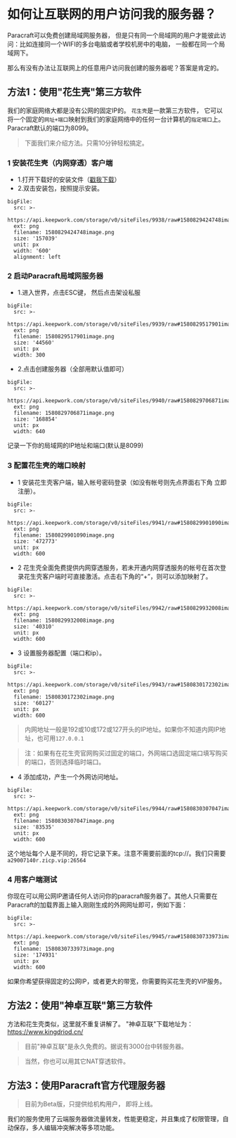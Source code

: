 # 如何让互联网的用户访问我的服务器？

Paracraft可以免费创建局域网服务器， 但是只有同一个局域网的用户才能彼此访问：比如连接同一个WIFI的多台电脑或者学校机房中的电脑， 一般都在同一个局域网下。 

那么有没有办法让互联网上的任意用户访问我创建的服务器呢？答案是肯定的。

## 方法1：使用"花生壳"第三方软件

我们的家庭网络大都是没有公网的固定IP的。 `花生壳`是一款第三方软件， 它可以将一个固定的`网址+端口`映射到我们的家庭网络中的任何一台计算机的`指定端口`上。 Paracraft默认的端口为8099。

> 下面我们来介绍方法。只需10分钟轻松搞定。 

### 1 安装花生壳（内网穿透）客户端
- 1.打开下载好的安装文件（[戳我下载](http://hsk.oray.com/download/)）
- 2.双击安装包，按照提示安装。
 
```@BigFile
bigFile:
  src: >-
    https://api.keepwork.com/storage/v0/siteFiles/9938/raw#1580829424748image.png
  ext: png
  filename: 1580829424748image.png
  size: '157039'
  unit: px
  width: '600'
  alignment: left

```

### 2 启动Paracraft局域网服务器

- 1.进入世界，点击ESC键， 然后点击架设私服
```@BigFile
bigFile:
  src: >-
    https://api.keepwork.com/storage/v0/siteFiles/9939/raw#1580829517901image.png
  ext: png
  filename: 1580829517901image.png
  size: '44560'
  unit: px
  width: 300

```

- 2.点击创建服务器（全部用默认值即可）
 
```@BigFile
bigFile:
  src: >-
    https://api.keepwork.com/storage/v0/siteFiles/9940/raw#1580829706871image.png
  ext: png
  filename: 1580829706871image.png
  size: '168854'
  unit: px
  width: 640

```

记录一下你的局域网的IP地址和端口(默认是8099)


### 3 配置花生壳的端口映射

- 1 安装花生壳客户端，输入帐号密码登录（如没有帐号则先点界面右下角 立即注册）。

 
```@BigFile
bigFile:
  src: >-
    https://api.keepwork.com/storage/v0/siteFiles/9941/raw#1580829901090image.png
  ext: png
  filename: 1580829901090image.png
  size: '472773'
  unit: px
  width: 600

```

- 2 花生壳全面免费提供内网穿透服务，若未开通内网穿透服务的帐号在首次登录花生壳客户端时可直接激活。点击右下角的“+”，则可以添加映射了。

 
```@BigFile
bigFile:
  src: >-
    https://api.keepwork.com/storage/v0/siteFiles/9942/raw#1580829932008image.png
  ext: png
  filename: 1580829932008image.png
  size: '40310'
  unit: px
  width: 600

```

- 3 设置服务器配置（端口和ip）。
 
```@BigFile
bigFile:
  src: >-
    https://api.keepwork.com/storage/v0/siteFiles/9943/raw#1580830172302image.png
  ext: png
  filename: 1580830172302image.png
  size: '60127'
  unit: px
  width: 600

```

> 内网地址一般是192或10或172或127开头的IP地址。如果你不知道内网IP地址，也可用`127.0.0.1`

> 注：如果有在花生壳官网购买过固定的端口，外网端口选固定端口填写购买的端口，否则选择临时端口。

- 4 添加成功，产生一个外网访问地址。
 
```@BigFile
bigFile:
  src: >-
    https://api.keepwork.com/storage/v0/siteFiles/9944/raw#1580830307047image.png
  ext: png
  filename: 1580830307047image.png
  size: '83535'
  unit: px
  width: 600

```

这个地址每个人是不同的，将它记录下来。注意不需要前面的tcp://。我们只需要`a29007140r.zicp.vip:26564`


### 4 用客户端测试
你现在可以用公网IP邀请任何人访问你的paracraft服务器了。其他人只需要在Paracraft的加载界面上输入刚刚生成的外网网址即可，例如下面：
 
```@BigFile
bigFile:
  src: >-
    https://api.keepwork.com/storage/v0/siteFiles/9945/raw#1580830733973image.png
  ext: png
  filename: 1580830733973image.png
  size: '174931'
  unit: px
  width: 600

```

如果你希望获得固定的公网IP，或者更大的带宽，你需要购买花生壳的VIP服务。

## 方法2：使用"神卓互联"第三方软件
方法和花生壳类似，这里就不重复讲解了。
"神卓互联"下载地址为：https://www.kingdriod.cn/

> 目前"神卓互联"是永久免费的。据说有3000台中转服务器。

> 当然，你也可以用其它NAT穿透软件。

## 方法3：使用Paracraft官方代理服务器
> 目前为Beta版，只提供给机构用户， 即将上线。 

我们的服务使用了云端服务器做流量转发，性能更稳定，并且集成了权限管理，自动保存，多人编辑冲突解决等多项功能。

